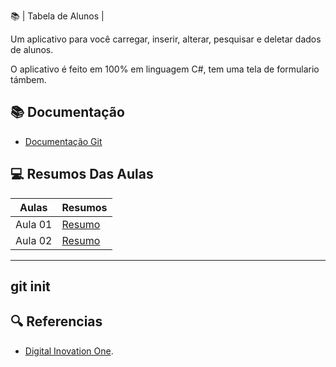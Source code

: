 📚 | Tabela de Alunos |

Um aplicativo para você carregar, inserir, alterar, pesquisar e deletar dados de alunos.

O aplicativo é feito em 100% em linguagem C#, tem uma tela de formulario támbem.



## 📚 Documentação

- [Documentação Git](blob:https://web.whatsapp.com/27aabee2-c317-47e9-b264-4e0c4ee2b74a)



## 💻 Resumos Das Aulas


| Aulas | Resumos |
|-------|---------|
|Aula 01|[Resumo]()|
|Aula 02|[Resumo]()|


---

git init
---

## 🔍 Referencias
- [Digital Inovation One]().
